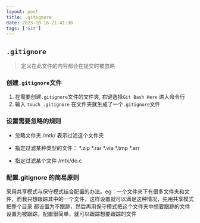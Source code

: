 ```yaml
---
layout: post
title: .gitignore
date: 2023-10-16 21:41:38
tags: ['Git']
---
```


## `.gitignore`

> 定义在此文件的内容都会在提交时被忽略

### 创建`.gitignore`文件

1. 在需要创建`.gitignore`文件的文件夹, 右键选择`Git Bash Here` 进入命令行
2. 输入 `touch .gitignore` 在文件夹就生成了一个`.gitignore`文件

### 设置需要忽略的规则

- 忽略文件夹
  /mtk/  表示过滤这个文件夹

- 指定过滤某种类型的文件：
*.zip
*.rar
*.via
*.tmp
*.err

- 指定过滤某个文件
/mtk/do.c

### 配置.gitignore 的简易原则

采用共享模式与保守模式结合配置的办法。eg：一个文件夹下有很多文件夹和文件，而我只想跟踪其中的一个文件，这样设置就可以满足这种情况，先用共享模式把整个目录 都设置为不跟踪，然后再用保守模式把这个文件夹中想要跟踪的文件设置为被跟踪，配置很简单，就可以跟踪想要跟踪的文件
